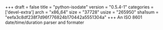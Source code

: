 +++
draft = false
title = "python-isodate"
version = "0.5.4-1"
categories = ['devel-extra']
arch = "x86_64"
size = "37728"
usize = "265950"
sha1sum = "eefa3c8df238f7d96f776824b170442a5551304a"
+++
An ISO 8601 date/time/duration parser and formater